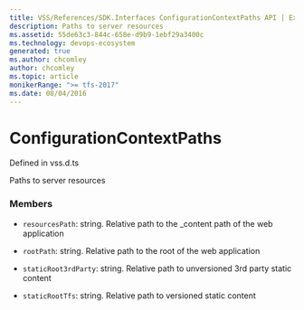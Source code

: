```yaml
---
title: VSS/References/SDK.Interfaces ConfigurationContextPaths API | Extensions for Azure DevOps Services
description: Paths to server resources
ms.assetid: 55de63c3-844c-658e-d9b9-1ebf29a3400c
ms.technology: devops-ecosystem
generated: true
ms.author: chcomley
author: chcomley
ms.topic: article
monikerRange: ">= tfs-2017"
ms.date: 08/04/2016
---
```


# ConfigurationContextPaths

Defined in vss.d.ts

Paths to server resources

### Members

- `resourcesPath`: string. Relative path to the \_content path of the web application

- `rootPath`: string. Relative path to the root of the web application

- `staticRoot3rdParty`: string. Relative path to unversioned 3rd party static content

- `staticRootTfs`: string. Relative path to versioned static content
